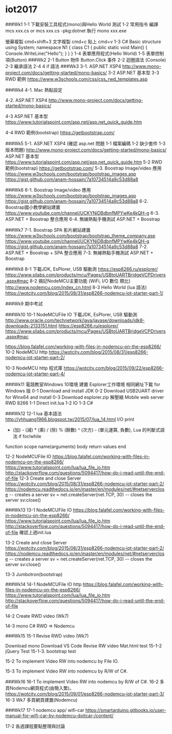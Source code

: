 ﻿# iot2017
###Wk1
1-1 下載安裝工具程式(mono)與Hello World 測試
1-2 常用指令
編譯 
mcs xxx.cs   or mcs xxx.cs -pkg:dotnet
執行
mono xxx.exe

螢幕複製
cmd+shift+3
文字複製
cmd+c
貼上
cmd+v
1-3 C# Basic structure
using System;
namespace N1
{
	class C1
	{
		public static void Main()
		{
			Console.WriteLine("Hello");
		}
	}
}
1-4 表單應用程式(Hello World)
1-5 表單控制項(Button)
###Wk2
2-1 Button 物件
    Button.Click 事件
2-2 迴圈語法 (Console)
2-3 繼承語法
2-4 4 if 語法
###Wk3
3-1. ASP.NET XSP4
http://www.mono-project.com/docs/getting-started/mono-basics/
3-2 ASP.NET 基本型
3-3 RWD 範例
https://www.w3schools.com/css/css_rwd_templates.asp

###Wk4
4-1. Mac 熱點設定

4-2. ASP.NET XSP4
http://www.mono-project.com/docs/getting-started/mono-basics/

4-3 ASP.NET 基本型
https://www.tutorialspoint.com/asp.net/asp.net_quick_guide.htm

4-4 RWD 範例(bootstrap)
https://getbootstrap.com/

###Wk5
5-1. ASP.NET XSP4 (確認 asp.net 問題 1-1 檔案編碼 1-2 缺少套件 1-3 版本問題)
http://www.mono-project.com/docs/getting-started/mono-basics/
ASP.NET 基本型
https://www.tutorialspoint.com/asp.net/asp.net_quick_guide.htm
5-2 RWD 範例(bootstrap)
https://getbootstrap.com/
5-3. Boostrap Image/video 應用
https://www.w3schools.com/bootstrap/bootstrap_images.asp
https://gist.github.com/anam-hossain/7a10734514a9c53d88a8

###Wk6
6-1. Boostrap Image/video 應用
https://www.w3schools.com/bootstrap/bootstrap_images.asp
https://gist.github.com/anam-hossain/7a10734514a9c53d88a8
6-2. Boostrap國小教學網站建置
https://www.youtube.com/channel/UCKYNiDBdbnfMPYwKe4kQH-g
6-3. ASP.NET + Boostrap 整合應用
6-4. 無線熱點手機測試 ASP.NET + Boostrap

###Wk7
7-1. Boostrap SPA 影片網站建置
https://www.w3schools.com/bootstrap/bootstrap_theme_company.asp
https://www.youtube.com/channel/UCKYNiDBdbnfMPYwKe4kQH-g
https://gist.github.com/anam-hossain/7a10734514a9c53d88a8
7-2. ASP.NET + Boostrap + SPA 整合應用
7-3. 無線熱點手機測試 ASP.NET + Boostrap

###Wk8
8-1 下載JDK, EsPlorer, USB 驅動測
https://esp8266.ru/esplorer/
https://www.silabs.com/products/mcu/Pages/USBtoUARTBridgeVCPDrivers.aspx#mac
8-2 摘記NodeMCU主要功能 (WiFi, I/O 數位 類比)
http://www.nodemcu.com/index_cn.html
8-3 Hello World (lua 語法)
https://wotcity.com/blog/2015/08/31/esp8266-nodemcu-iot-starter-part-1/

###Wk9 期中考試

###Wk10
10-1 NodeMCUFile IO
下載JDK, EsPlorer, USB 驅動測
http://www.oracle.com/technetwork/java/javase/downloads/jdk8-downloads-2133151.html
https://esp8266.ru/esplorer/
https://www.silabs.com/products/mcu/Pages/USBtoUARTBridgeVCPDrivers.aspx#mac
 
https://blog.falafel.com/working-with-files-in-nodemcu-on-the-esp8266/
10-2 NodeMCU http
https://wotcity.com/blog/2015/08/31/esp8266-nodemcu-iot-starter-part-2/

10-3 NodeMCU http 程式庫
https://wotcity.com/blog/2015/09/22/esp8266-nodemcu-iot-starter-part-4/


###Wk11
電競教室Windows 10環境 建置 Esplorer工作環境
相同網址下載 for Windows 版
0-1 Download and install JDK
0-2 Download USB2UART driver for Winx64 and install
0-3 Download esplorer.zip 解壓縮
Mobile web server
 RWD 8266
1-1 Direct init.lua
1-2 IO 
1-3 C# 

###Wk12
12-1 lua 基本語法
http://yhhuang1966.blogspot.tw/2015/07/lua_14.html
I/O print
+ (加) - (減) * (乘) / (除) % (餘數) ^ (次方) - (單元運算, 負數), 
Lua 的判斷式語法
if
for/while 
 
function
scope name(arguments)
    body
    return values
end

12-2 NodeMCUFile IO
https://blog.falafel.com/working-with-files-in-nodemcu-on-the-esp8266/
https://www.tutorialspoint.com/lua/lua_file_io.htm
http://stackoverflow.com/questions/5094417/how-do-i-read-until-the-end-of-file
12-3 Create and close Server
https://wotcity.com/blog/2015/08/31/esp8266-nodemcu-iot-starter-part-2/
https://nodemcu.readthedocs.io/en/master/en/modules/net/#netserverclose
-- creates a server
sv = net.createServer(net.TCP, 30)
-- closes the server
sv:close()

###Wk13
13-1 NodeMCUFile IO
https://blog.falafel.com/working-with-files-in-nodemcu-on-the-esp8266/
https://www.tutorialspoint.com/lua/lua_file_io.htm
http://stackoverflow.com/questions/5094417/how-do-i-read-until-the-end-of-file
確認上週init.lua

13-2 Create and close Server
https://wotcity.com/blog/2015/08/31/esp8266-nodemcu-iot-starter-part-2/
https://nodemcu.readthedocs.io/en/master/en/modules/net/#netserverclose
-- creates a server
sv = net.createServer(net.TCP, 30)
-- closes the server
sv:close()


13-3 Jumbotron(bootstrap)

###Wk14
14-1 NodeMCUFile IO http
https://blog.falafel.com/working-with-files-in-nodemcu-on-the-esp8266/
https://www.tutorialspoint.com/lua/lua_file_io.htm
http://stackoverflow.com/questions/5094417/how-do-i-read-until-the-end-of-file

14-2 Create RWD video  (Wk7)
 
14-3 mono C# RWD ⇒ Nodemcu

###Wk15
15-1 Revise RWD video  (Wk7)

Download mono
Download VS Code
Revise RW video
Mat.html test
15-1-2 jQuery Test
15-1-3. bootstrap test

15-2 To implement Video RW into nodemcu by File IO.

15-3 To implement Video RW into nodemcu by R/W of C#.


###Wk16
16-1 To implement Video RW into nodemcu by R/W of C#.
16-2 多頁Nodemcu網頁程式(由簡入繁)。
https://wotcity.com/blog/2015/09/01/esp8266-nodemcu-iot-starter-part-3/
16-3 Wk7 多頁網頁建置(Nodemcu)

###Wk17
17-1 nodemcu app/ wifi-car
https://smartarduino.gitbooks.io/user-manual-for-wifi-car-by-nodemcu-doitcar-/content/

17-2 各週課程要點整理與討論
